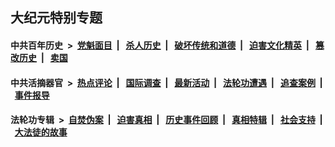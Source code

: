## 大纪元特别专题

#### 中共百年历史 &nbsp;>&nbsp; [党魁面目](indexes/nf1176107/README.md?07180430) &nbsp;| &nbsp; [杀人历史](indexes/nf1176106/README.md?07180430) &nbsp;| &nbsp; [破坏传统和道德](indexes/nf1176106/README.md?07180430) &nbsp;| &nbsp; [迫害文化精英](indexes/nf1176111/README.md?07180430) &nbsp;| &nbsp; [篡改历史](indexes/nf1176115/README.md?07180430) &nbsp;| &nbsp; [卖国](indexes/nf1176117/README.md?07180430) 

#### 中共活摘器官 &nbsp;>&nbsp; [热点评论](indexes/nf5879/README.md?07180430) &nbsp;| &nbsp; [国际调查](indexes/nf5947/README.md?07180430) &nbsp;| &nbsp; [最新活动](indexes/nf5883/README.md?07180430) &nbsp;| &nbsp; [法轮功遭遇](indexes/nf5881/README.md?07180430) &nbsp;| &nbsp; [追查案例](indexes/nf5880/README.md?07180430) &nbsp;| &nbsp; [事件报导](indexes/nf5877/README.md?07180430) 

#### 法轮功专辑 &nbsp;>&nbsp; [自焚伪案](indexes/nf5562/README.md?07180430) &nbsp;| &nbsp; [迫害真相](indexes/nf4379/README.md?07180430) &nbsp;| &nbsp; [历史事件回顾](indexes/nf5793/README.md?07180430) &nbsp;| &nbsp; [真相特辑](indexes/nf4389/README.md?07180430) &nbsp;| &nbsp; [社会支持](indexes/nf4386/README.md?07180430) &nbsp;| &nbsp; [大法徒的故事](indexes/nf1147481/README.md?07180430) 
